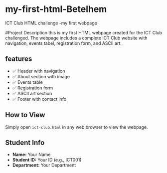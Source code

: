 # my-first-html-Betelhem
ICT Club HTML challenge -my first webpage

#Project Description 
this is my first HTML webpage created for the ICT Club challenged. The webpage includes a complete ICT Club website with navigation, events tabel, registration form, and ASCII art.

## features
- ✅ Header with navigation
- ✅ About section with image
- ✅ Events table
- ✅ Registration form
- ✅ ASCII art section
- ✅ Footer with contact info

## How to View 
Simply open `ict-club.html` in any web browser to view the webpage.  

## Student Info 
- **Name:** Your Name
- **Student ID:** Your ID (e.g., ICT001)
- **Department:** Your Department
